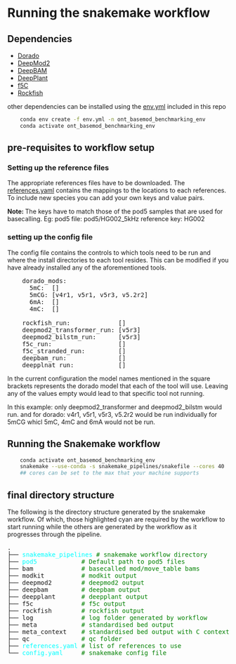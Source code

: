 # Running the snakemake workflow

## Dependencies

- [Dorado](https://github.com/nanoporetech/dorado)<br/>
- [DeepMod2](https://github.com/WGLab/DeepMod2/tree/main)<br/>
- [DeepBAM](https://github.com/xiaochuanle/DeepBAM)<br/>
- [DeepPlant](https://github.com/xiaochuanle/DeepPlant/tree/main)<br/>
- [f5C](https://github.com/hasindu2008/f5c/tree/master)<br/>
- [Rockfish](https://github.com/lbcb-sci/rockfish/tree/r10.4.1)<br/>

other dependencies can be installed using the [env.yml](/env.yml) included in this repo

```bash
    conda env create -f env.yml -n ont_basemod_benchmarking_env
    conda activate ont_basemod_benchmarking_env
```

## pre-requisites to workflow setup

### Setting up the reference files
The appropriate references files have to be downloaded. The [references.yaml](../references.yaml) contains the mappings to the locations to each references. To include new species you can add your own keys and value pairs.

<b>Note: </b> The keys have to match those of the pod5 samples that are used for basecalling. 
    Eg: 
        pod5 file: pod5/HG002_5kHz
        reference key: HG002

### setting up the config file

The config file contains the controls to which tools need to be run and where the install directories to each tool resides. This can be modified if you have already installed any of the aforementioned tools.

<pre>
    dorado_mods:
      5mC:  []
      5mCG: [v4r1, v5r1, v5r3, v5.2r2]
      6mA:  []
      4mC:  []
    
    rockfish_run:             []
    deepmod2_transformer_run: [v5r3]
    deepmod2_bilstm_run:      [v5r3]
    f5c_run:                  []
    f5c_stranded_run:         []
    deepbam_run:              []
    deepplnat_run:            []
</pre>

In the current configuration the model names mentioned in the square brackets represents the dorado model that each of the tool will use. Leaving any of the values empty would lead to that specific tool not running.

In this example: 
    only deepmod2_transformer and deepmod2_bilstm would run.
    and for dorado:
        v4r1, v5r1, v5r3, v5.2r2 would be run individually for 5mCG
        whicl 5mC, 4mC and 6mA would not be run.

## Running the Snakemake workflow

```bash
    conda activate ont_basemod_benchmarking_env
    snakemake --use-conda -s snakemake_pipelines/snakefile --cores 40 
    ## cores can be set to the max that your machine supports
```
## final directory structure

The following is the directory structure generated by the snakemake workflow. Of which, those highlighted cyan are required by the workflow to start running while the others are generated by the workflow as it progresses through the pipeline.

<pre>
.
├── <span style="color: cyan">snakemake_pipelines</span> <span style="color: green"># snakemake workflow directory </span>
├── <span style="color: cyan">pod5</span>            <span style="color: green"># Default path to pod5 files</span>
├── bam             <span style="color: green"># basecalled mod/move_table bams</span>
├── modkit          <span style="color: green"># modkit output</span>
├── deepmod2        <span style="color: green"># deepmod2 output</span>
├── deepbam         <span style="color: green"># deepbam output</span>
├── deepplant       <span style="color: green"># deepplant output</span>
├── f5c             <span style="color: green"># f5c output</span>
├── rockfish        <span style="color: green"># rockfish output</span>
├── log             <span style="color: green"># log folder generated by workflow</span>
├── meta            <span style="color: green"># standardised bed output</span>
├── meta_context    <span style="color: green"># standardised bed output with C context</span>
├── qc              <span style="color: green"># qc folder</span>
├── <span style="color: cyan">references.yaml</span> <span style="color: green"># list of references to use</span>
└── <span style="color: cyan">config.yaml</span>     <span style="color: green"># snakemake config file</span>
</pre>